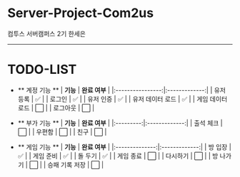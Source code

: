 # Server-Project-Com2us
컴투스 서버캠퍼스 2기 한세은

***

# TODO-LIST

- ** 계정 기능 **
|     **기능**     | **완료 여부** |
|:----------------:|:-------------:|
|     유저 등록    |       ✅       |
|      로그인      |       ✅       |
|     유저 인증    |       ✅       |
| 유저 데이터 로드 |       ✅       |
| 게임 데이터 로드 |       ⬜       |
|     로그아웃     |       ⬜       |


- ** 부가 기능 **
|  **기능** | **완료 여부** |
|:---------:|:-------------:|
| 출석 체크 |       ⬜       |
|   우편함  |       ⬜       |
|    친구   |       ⬜       |


- ** 게임 기능 **
|    **기능**    | **완료 여부** |
|:--------------:|:-------------:|
|     방 입장    |       ✅       |
|    게임 준비   |       ✅       |
|     돌 두기    |       ✅       |
|    게임 종료   |       ⬜       |
|    다시하기    |       ⬜       |
|    방 나가기   |       ⬜       |
| 승패 기록 저장 |       ⬜       |
